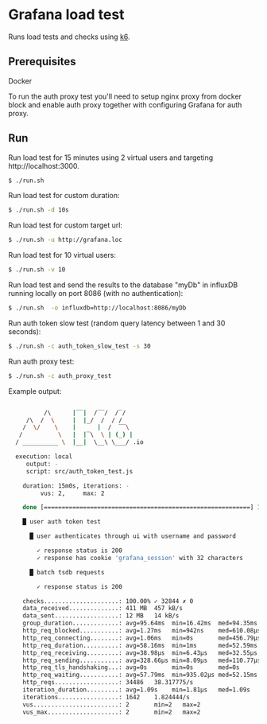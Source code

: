 # Grafana load test

Runs load tests and checks using [k6](https://k6.io/).

## Prerequisites

Docker

To run the auth proxy test you'll need to setup nginx proxy from docker block and
enable auth proxy together with configuring Grafana for auth proxy.

## Run

Run load test for 15 minutes using 2 virtual users and targeting http://localhost:3000.

```bash
$ ./run.sh
```

Run load test for custom duration:

```bash
$ ./run.sh -d 10s
```

Run load test for custom target url:

```bash
$ ./run.sh -u http://grafana.loc
```

Run load test for 10 virtual users:

```bash
$ ./run.sh -v 10
```

Run load test and send the results to the database "myDb" in influxDB running locally on port 8086 (with no authentication):

```bash
$ ./run.sh  -o influxdb=http://localhost:8086/myDb
```

Run auth token slow test (random query latency between 1 and 30 seconds):

```bash
$ ./run.sh -c auth_token_slow_test -s 30
```

Run auth proxy test:

```bash
$ ./run.sh -c auth_proxy_test
```


Example output:

```bash

          /\      |‾‾|  /‾‾/  /‾/
     /\  /  \     |  |_/  /  / /
    /  \/    \    |      |  /  ‾‾\
   /          \   |  |‾\  \ | (_) |
  / __________ \  |__|  \__\ \___/ .io

  execution: local
     output: -
     script: src/auth_token_test.js

    duration: 15m0s, iterations: -
         vus: 2,     max: 2

    done [==========================================================] 15m0s / 15m0s

    █ user auth token test

      █ user authenticates through ui with username and password

        ✓ response status is 200
        ✓ response has cookie 'grafana_session' with 32 characters

      █ batch tsdb requests

        ✓ response status is 200

    checks.....................: 100.00% ✓ 32844 ✗ 0
    data_received..............: 411 MB  457 kB/s
    data_sent..................: 12 MB   14 kB/s
    group_duration.............: avg=95.64ms  min=16.42ms  med=94.35ms  max=307.52ms p(90)=137.78ms p(95)=146.75ms
    http_req_blocked...........: avg=1.27ms   min=942ns    med=610.08µs max=48.32ms  p(90)=2.92ms   p(95)=4.25ms
    http_req_connecting........: avg=1.06ms   min=0s       med=456.79µs max=47.19ms  p(90)=2.55ms   p(95)=3.78ms
    http_req_duration..........: avg=58.16ms  min=1ms      med=52.59ms  max=293.35ms p(90)=109.53ms p(95)=120.19ms
    http_req_receiving.........: avg=38.98µs  min=6.43µs   med=32.55µs  max=16.2ms   p(90)=64.63µs  p(95)=78.8µs
    http_req_sending...........: avg=328.66µs min=8.09µs   med=110.77µs max=44.13ms  p(90)=552.65µs p(95)=1.09ms
    http_req_tls_handshaking...: avg=0s       min=0s       med=0s       max=0s       p(90)=0s       p(95)=0s
    http_req_waiting...........: avg=57.79ms  min=935.02µs med=52.15ms  max=293.06ms p(90)=109.04ms p(95)=119.71ms
    http_reqs..................: 34486   38.317775/s
    iteration_duration.........: avg=1.09s    min=1.81µs   med=1.09s    max=1.3s     p(90)=1.13s    p(95)=1.14s
    iterations.................: 1642    1.824444/s
    vus........................: 2       min=2   max=2
    vus_max....................: 2       min=2   max=2
```
